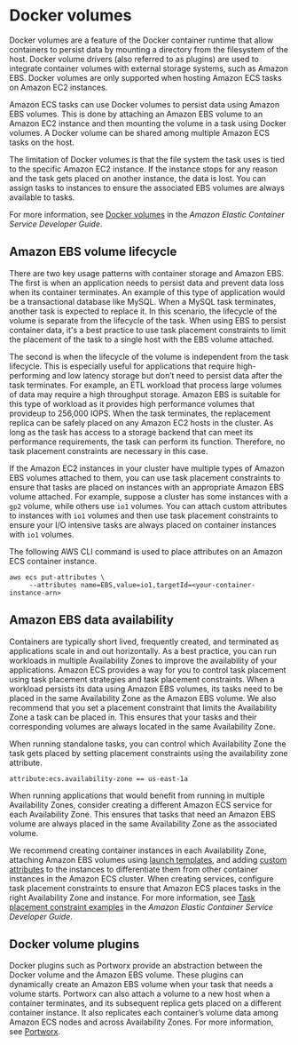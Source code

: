 # Docker volumes<a name="storage-dockervolumes"></a>

Docker volumes are a feature of the Docker container runtime that allow containers to persist data by mounting a directory from the filesystem of the host\. Docker volume drivers \(also referred to as plugins\) are used to integrate container volumes with external storage systems, such as Amazon EBS\. Docker volumes are only supported when hosting Amazon ECS tasks on Amazon EC2 instances\.

Amazon ECS tasks can use Docker volumes to persist data using Amazon EBS volumes\. This is done by attaching an Amazon EBS volume to an Amazon EC2 instance and then mounting the volume in a task using Docker volumes\. A Docker volume can be shared among multiple Amazon ECS tasks on the host\.

The limitation of Docker volumes is that the file system the task uses is tied to the specific Amazon EC2 instance\. If the instance stops for any reason and the task gets placed on another instance, the data is lost\. You can assign tasks to instances to ensure the associated EBS volumes are always available to tasks\.

For more information, see [Docker volumes](https://docs.aws.amazon.com/AmazonECS/latest/developerguide/docker-volumes.html) in the *Amazon Elastic Container Service Developer Guide*\.

## Amazon EBS volume lifecycle<a name="storage-dockervolumes-ebsvolume"></a>

There are two key usage patterns with container storage and Amazon EBS\. The first is when an application needs to persist data and prevent data loss when its container terminates\. An example of this type of application would be a transactional database like MySQL\. When a MySQL task terminates, another task is expected to replace it\. In this scenario, the lifecycle of the volume is separate from the lifecycle of the task\. When using EBS to persist container data, it's a best practice to use task placement constraints to limit the placement of the task to a single host with the EBS volume attached\.

The second is when the lifecycle of the volume is independent from the task lifecycle\. This is especially useful for applications that require high\-performing and low latency storage but don’t need to persist data after the task terminates\. For example, an ETL workload that process large volumes of data may require a high throughput storage\. Amazon EBS is suitable for this type of workload as it provides high performance volumes that provideup to 256,000 IOPS\. When the task terminates, the replacement replica can be safely placed on any Amazon EC2 hosts in the cluster\. As long as the task has access to a storage backend that can meet its performance requirements, the task can perform its function\. Therefore, no task placement constraints are necessary in this case\.

If the Amazon EC2 instances in your cluster have multiple types of Amazon EBS volumes attached to them, you can use task placement constraints to ensure that tasks are placed on instances with an appropriate Amazon EBS volume attached\. For example, suppose a cluster has some instances with a `gp2` volume, while others use `io1` volumes\. You can attach custom attributes to instances with `io1` volumes and then use task placement constraints to ensure your I/O intensive tasks are always placed on container instances with `io1` volumes\.

The following AWS CLI command is used to place attributes on an Amazon ECS container instance\.

```
aws ecs put-attributes \ 
     --attributes name=EBS,value=io1,targetId=<your-container-instance-arn>
```

## Amazon EBS data availability<a name="storage-dockervolumes-dataavailability"></a>

Containers are typically short lived, frequently created, and terminated as applications scale in and out horizontally\. As a best practice, you can run workloads in multiple Availability Zones to improve the availability of your applications\. Amazon ECS provides a way for you to control task placement using task placement strategies and task placement constraints\. When a workload persists its data using Amazon EBS volumes, its tasks need to be placed in the same Availability Zone as the Amazon EBS volume\. We also recommend that you set a placement constraint that limits the Availability Zone a task can be placed in\. This ensures that your tasks and their corresponding volumes are always located in the same Availability Zone\.

When running standalone tasks, you can control which Availability Zone the task gets placed by setting placement constraints using the availability zone attribute\.

```
attribute:ecs.availability-zone == us-east-1a
```

When running applications that would benefit from running in multiple Availability Zones, consider creating a different Amazon ECS service for each Availability Zone\. This ensures that tasks that need an Amazon EBS volume are always placed in the same Availability Zone as the associated volume\.

We recommend creating container instances in each Availability Zone, attaching Amazon EBS volumes using [launch templates](https://docs.aws.amazon.com/autoscaling/ec2/userguide/create-launch-template.html), and adding [custom attributes](https://docs.aws.amazon.com/AmazonECS/latest/developerguide/task-placement-constraints.html#add-attribute) to the instances to differentiate them from other container instances in the Amazon ECS cluster\. When creating services, configure task placement constraints to ensure that Amazon ECS places tasks in the right Availability Zone and instance\. For more information, see [Task placement constraint examples](https://docs.aws.amazon.com/AmazonECS/latest/developerguide/task-placement-constraints.html#constraint-examples) in the *Amazon Elastic Container Service Developer Guide*\.

## Docker volume plugins<a name="storage-dockervolumes-plugins"></a>

Docker plugins such as Portworx provide an abstraction between the Docker volume and the Amazon EBS volume\. These plugins can dynamically create an Amazon EBS volume when your task that needs a volume starts\. Portworx can also attach a volume to a new host when a container terminates, and its subsequent replica gets placed on a different container instance\. It also replicates each container’s volume data among Amazon ECS nodes and across Availability Zones\. For more information, see [Portworx](https://portworx.com/)\.